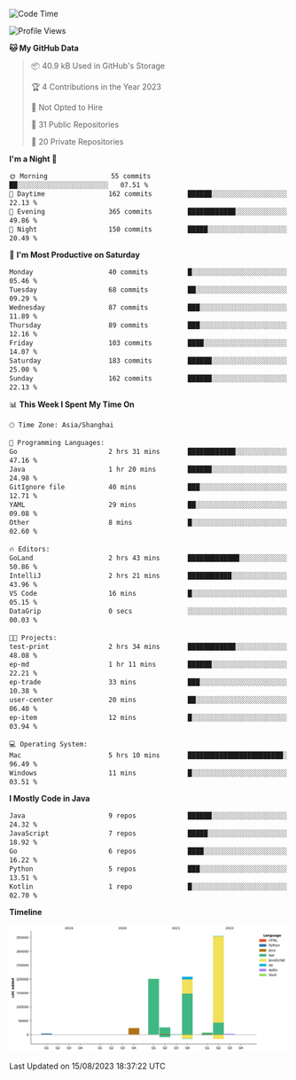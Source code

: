 <!--START_SECTION:waka-->
![Code Time](http://img.shields.io/badge/Code%20Time-2%2C010%20hrs%2059%20mins-blue)

![Profile Views](http://img.shields.io/badge/Profile%20Views-5-blue)

**🐱 My GitHub Data** 

> 📦 40.9 kB Used in GitHub's Storage 
 > 
> 🏆 4 Contributions in the Year 2023
 > 
> 🚫 Not Opted to Hire
 > 
> 📜 31 Public Repositories 
 > 
> 🔑 20 Private Repositories 
 > 
**I'm a Night 🦉** 

```text
🌞 Morning                55 commits          ██░░░░░░░░░░░░░░░░░░░░░░░   07.51 % 
🌆 Daytime                162 commits         ██████░░░░░░░░░░░░░░░░░░░   22.13 % 
🌃 Evening                365 commits         ████████████░░░░░░░░░░░░░   49.86 % 
🌙 Night                  150 commits         █████░░░░░░░░░░░░░░░░░░░░   20.49 % 
```
📅 **I'm Most Productive on Saturday** 

```text
Monday                   40 commits          █░░░░░░░░░░░░░░░░░░░░░░░░   05.46 % 
Tuesday                  68 commits          ██░░░░░░░░░░░░░░░░░░░░░░░   09.29 % 
Wednesday                87 commits          ███░░░░░░░░░░░░░░░░░░░░░░   11.89 % 
Thursday                 89 commits          ███░░░░░░░░░░░░░░░░░░░░░░   12.16 % 
Friday                   103 commits         ████░░░░░░░░░░░░░░░░░░░░░   14.07 % 
Saturday                 183 commits         ██████░░░░░░░░░░░░░░░░░░░   25.00 % 
Sunday                   162 commits         ██████░░░░░░░░░░░░░░░░░░░   22.13 % 
```


📊 **This Week I Spent My Time On** 

```text
🕑︎ Time Zone: Asia/Shanghai

💬 Programming Languages: 
Go                       2 hrs 31 mins       ████████████░░░░░░░░░░░░░   47.16 % 
Java                     1 hr 20 mins        ██████░░░░░░░░░░░░░░░░░░░   24.98 % 
GitIgnore file           40 mins             ███░░░░░░░░░░░░░░░░░░░░░░   12.71 % 
YAML                     29 mins             ██░░░░░░░░░░░░░░░░░░░░░░░   09.08 % 
Other                    8 mins              █░░░░░░░░░░░░░░░░░░░░░░░░   02.60 % 

🔥 Editors: 
GoLand                   2 hrs 43 mins       █████████████░░░░░░░░░░░░   50.86 % 
IntelliJ                 2 hrs 21 mins       ███████████░░░░░░░░░░░░░░   43.96 % 
VS Code                  16 mins             █░░░░░░░░░░░░░░░░░░░░░░░░   05.15 % 
DataGrip                 0 secs              ░░░░░░░░░░░░░░░░░░░░░░░░░   00.03 % 

🐱‍💻 Projects: 
test-print               2 hrs 34 mins       ████████████░░░░░░░░░░░░░   48.08 % 
ep-md                    1 hr 11 mins        ██████░░░░░░░░░░░░░░░░░░░   22.21 % 
ep-trade                 33 mins             ███░░░░░░░░░░░░░░░░░░░░░░   10.38 % 
user-center              20 mins             ██░░░░░░░░░░░░░░░░░░░░░░░   06.40 % 
ep-item                  12 mins             █░░░░░░░░░░░░░░░░░░░░░░░░   03.94 % 

💻 Operating System: 
Mac                      5 hrs 10 mins       ████████████████████████░   96.49 % 
Windows                  11 mins             █░░░░░░░░░░░░░░░░░░░░░░░░   03.51 % 
```

**I Mostly Code in Java** 

```text
Java                     9 repos             ██████░░░░░░░░░░░░░░░░░░░   24.32 % 
JavaScript               7 repos             █████░░░░░░░░░░░░░░░░░░░░   18.92 % 
Go                       6 repos             ████░░░░░░░░░░░░░░░░░░░░░   16.22 % 
Python                   5 repos             ███░░░░░░░░░░░░░░░░░░░░░░   13.51 % 
Kotlin                   1 repo              █░░░░░░░░░░░░░░░░░░░░░░░░   02.70 % 
```



**Timeline**

![Lines of Code chart](https://raw.githubusercontent.com/youtiaoguagua/youtiaoguagua/master/assets/bar_graph.png)


 Last Updated on 15/08/2023 18:37:22 UTC
<!--END_SECTION:waka-->